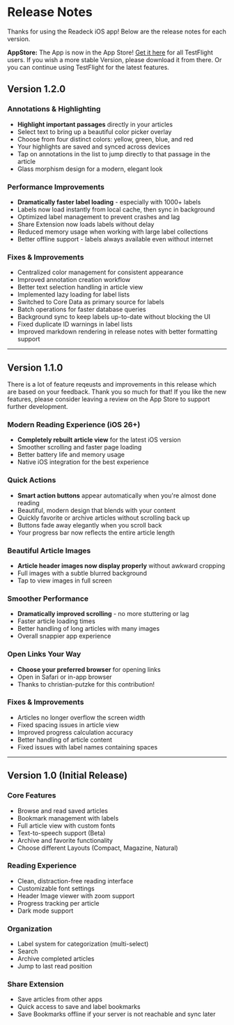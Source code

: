 # Release Notes

Thanks for using the Readeck iOS app! Below are the release notes for each version.

**AppStore:** The App is now in the App Store! [Get it here](https://apps.apple.com/de/app/readeck/id6748764703) for all TestFlight users. If you wish a more stable Version, please download it from there. Or you can continue using TestFlight for the latest features.

## Version 1.2.0

### Annotations & Highlighting

- **Highlight important passages** directly in your articles
- Select text to bring up a beautiful color picker overlay
- Choose from four distinct colors: yellow, green, blue, and red
- Your highlights are saved and synced across devices
- Tap on annotations in the list to jump directly to that passage in the article
- Glass morphism design for a modern, elegant look

### Performance Improvements

- **Dramatically faster label loading** - especially with 1000+ labels
- Labels now load instantly from local cache, then sync in background
- Optimized label management to prevent crashes and lag
- Share Extension now loads labels without delay
- Reduced memory usage when working with large label collections
- Better offline support - labels always available even without internet

### Fixes & Improvements

- Centralized color management for consistent appearance
- Improved annotation creation workflow
- Better text selection handling in article view
- Implemented lazy loading for label lists
- Switched to Core Data as primary source for labels
- Batch operations for faster database queries
- Background sync to keep labels up-to-date without blocking the UI
- Fixed duplicate ID warnings in label lists
- Improved markdown rendering in release notes with better formatting support

---

## Version 1.1.0

There is a lot of feature reqeusts and improvements in this release which are based on your feedback. Thank you so much for that! If you like the new features, please consider leaving a review on the App Store to support further development.

### Modern Reading Experience (iOS 26+)

- **Completely rebuilt article view** for the latest iOS version
- Smoother scrolling and faster page loading
- Better battery life and memory usage
- Native iOS integration for the best experience

### Quick Actions

- **Smart action buttons** appear automatically when you're almost done reading
- Beautiful, modern design that blends with your content
- Quickly favorite or archive articles without scrolling back up
- Buttons fade away elegantly when you scroll back
- Your progress bar now reflects the entire article length

### Beautiful Article Images

- **Article header images now display properly** without awkward cropping
- Full images with a subtle blurred background
- Tap to view images in full screen

### Smoother Performance

- **Dramatically improved scrolling** - no more stuttering or lag
- Faster article loading times
- Better handling of long articles with many images
- Overall snappier app experience

### Open Links Your Way

- **Choose your preferred browser** for opening links
- Open in Safari or in-app browser
- Thanks to christian-putzke for this contribution!

### Fixes & Improvements

- Articles no longer overflow the screen width
- Fixed spacing issues in article view
- Improved progress calculation accuracy
- Better handling of article content
- Fixed issues with label names containing spaces

---

## Version 1.0 (Initial Release)

### Core Features

- Browse and read saved articles
- Bookmark management with labels
- Full article view with custom fonts
- Text-to-speech support (Beta)
- Archive and favorite functionality
- Choose different Layouts (Compact, Magazine, Natural)

### Reading Experience

- Clean, distraction-free reading interface
- Customizable font settings
- Header Image viewer with zoom support
- Progress tracking per article
- Dark mode support

### Organization

- Label system for categorization (multi-select)
- Search
- Archive completed articles
- Jump to last read position

### Share Extension

- Save articles from other apps
- Quick access to save and label bookmarks
- Save Bookmarks offline if your server is not reachable and sync later


